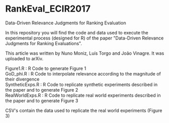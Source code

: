 # RankEval_ECIR2017
Data-Driven Relevance Judgments for Ranking Evaluation

In this repository you will find the code and data used to execute the experimental process (designed for R) of the paper "Data-Driven Relevance Judgments for Ranking Evaluations". 

This article was written by Nuno Moniz, Luís Torgo and João Vinagre. It was uploaded to arXiv.

Figure1.R : R Code to generate Figure 1<br/>
GoD_phi.R : R Code to interpolate relevance according to the magnitude of their divergence<br/>
SyntheticExps.R : R Code to replicate synthetic experiments described in the paper and to generate Figure 2<br/>
RealWorldExps.R : R Code to replicate real world experiments described in the paper and to generate Figure 3<br/>

CSV's contain the data used to replicate the real world experiments (Figure 3)

